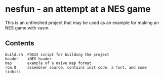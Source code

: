 # nesfun - an attempt at a NES game  

This is an unfinished project that may be used as an example for making an NES game with vasm.  

## Contents  

```
build.sh  POSIX script for building the project
header    iNES header
map       example of a naive map format
rom.0     assembler source. contains init code, a font, and some tidbits
```
